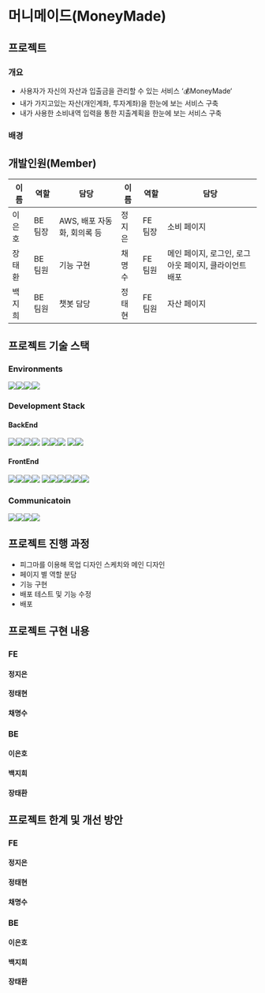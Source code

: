 # 머니메이드(MoneyMade)

## 프로젝트 
### 개요
- 사용자가 자신의 자산과 입출금을 관리할 수 있는 서비스 ‘💰MoneyMade‘
- 내가 가지고있는 자산(개인계좌, 투자계좌)을 한눈에 보는 서비스 구축
- 내가 사용한 소비내역 입력을 통한 지출계획을 한눈에 보는 서비스 구축

### 배경

## 개발인원(Member)
|이름|역할|담당|이름|역할|담당|
|--|--|--|--|--|--|
|이은호|BE 팀장| AWS, 배포 자동화, 회의록 등 |정지은|FE 팀장| 소비 페이지 |
|장태환|BE 팀원| 기능 구현 |채명수|FE 팀원| 메인 페이지, 로그인, 로그아웃 페이지, 클라이언트 배포 |
|백지희|BE 팀원| 챗봇 담당 |정태현|FE 팀원| 자산 페이지|

## 프로젝트 기술 스택
### Environments
<img src="https://img.shields.io/badge/intellij-000000?style=for-the-badge&logo=intellijidea&logoColor=white"><img src="https://img.shields.io/badge/visualstudiocode-007ACC?style=for-the-badge&logo=visualstudiocode&logoColor=white"><img src="https://img.shields.io/badge/git-F05032?style=for-the-badge&logo=git&logoColor=white"><img src="https://img.shields.io/badge/github-181717?style=for-the-badge&logo=github&logoColor=white">

### Development Stack
#### BackEnd

<img src="https://img.shields.io/badge/springboot-6DB33F?style=for-the-badge&logo=springboot&logoColor=white"><img src="https://img.shields.io/badge/springsecurity-6DB33F?style=for-the-badge&logo=springsecurity&logoColor=white"><img src="https://img.shields.io/badge/ubuntu-E95420?style=for-the-badge&logo=ubuntu&logoColor=white"><img src="https://img.shields.io/badge/mysql-4479A1?style=for-the-badge&logo=mysql&logoColor=white">
<img src="https://img.shields.io/badge/amazonaws-232F3E?style=for-the-badge&logo=amazonaws&logoColor=white"><img src="https://img.shields.io/badge/amazonec2-FF9900?style=for-the-badge&logo=amazonec2&logoColor=white"><img src="https://img.shields.io/badge/amazonrds-527FFF?style=for-the-badge&logo=amazonrds&logoColor=white">
<img src="https://img.shields.io/badge/amazons3-569A31?style=for-the-badge&logo=amazons3&logoColor=white"><img src="https://img.shields.io/badge/githubactions-181717?style=for-the-badge&logo=githubactions&logoColor=white">

#### FrontEnd
<img src="https://img.shields.io/badge/react-61DAFB?style=for-the-badge&logo=react&logoColor=white"><img src="https://img.shields.io/badge/HTML-E34F26?style=for-the-badge&logo=html5&logoColor=white"><img src="https://img.shields.io/badge/CSS-1572B6?style=for-the-badge&logo=css3&logoColor=white"><img src="https://img.shields.io/badge/typescript-3178C6?style=for-the-badge&logo=typescript&logoColor=white">
<img src="https://img.shields.io/badge/axios-5A29E4?style=for-the-badge&logo=axios&logoColor=white"><img src="https://img.shields.io/badge/vite-646CFF?style=for-the-badge&logo=vite&logoColor=white"><img src="https://img.shields.io/badge/redux-764ABC?style=for-the-badge&logo=redux&logoColor=white"><img src="https://img.shields.io/badge/eslint-4B32C3?style=for-the-badge&logo=eslint&logoColor=white"><img src="https://img.shields.io/badge/prettier-F7B93E?style=for-the-badge&logo=prettier&logoColor=white"><img src="https://img.shields.io/badge/styledcomponents-DB7093?style=for-the-badge&logo=styledcomponents&logoColor=white">  

### Communicatoin
<img src="https://img.shields.io/badge/git-F05032?style=for-the-badge&logo=git&logoColor=white"><img src="https://img.shields.io/badge/github-181717?style=for-the-badge&logo=github&logoColor=white"><img src="https://img.shields.io/badge/notion-000000?style=for-the-badge&logo=notion&logoColor=white"><img src="https://img.shields.io/badge/Discord-5865F2?style=for-the-badge&logo=Discord&logoColor=white">

## 프로젝트 진행 과정
- 피그마를 이용해 목업 디자인 스케치와 메인 디자인 
- 페이지 별 역할 분담
- 기능 구현
- 배포 테스트 및 기능 수정
- 배포
## 프로젝트 구현 내용
### FE
#### 정지은

#### 정태현

#### 채명수

### BE
#### 이은호

#### 백지희

#### 장태환
## 프로젝트 한계 및 개선 방안
### FE
#### 정지은

#### 정태현

#### 채명수

### BE
#### 이은호

#### 백지희

#### 장태환
